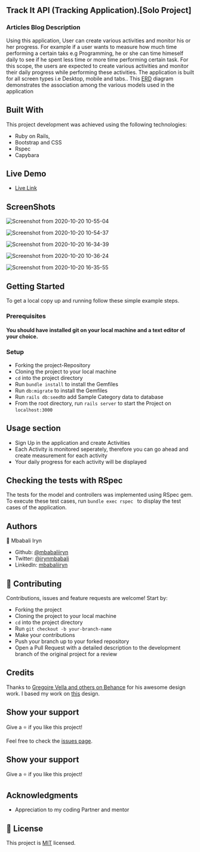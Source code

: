 ## Track It API (Tracking Application).[Solo Project]

### Articles Blog Description
Using this application, User can create various activities and monitor his or her progress. For example if a user wants to measure how much time performing a certain taks e.g Programming, he or she can time himeself daily to see if he spent less time or more time performing certain task. For this scope, the users are expected to create various activities and monitor their daily progress while performing these activities. The application is built for all screen types i.e Desktop, mobile and tabs.. This [ERD](https://app.lucidchart.com/lucidchart/8fac66af-9610-4e5c-ba66-508ce97db326/edit?beaconFlowId=398015E0B809B573&page=0_0#?folder_id=home&browser=icon) diagram demonstrates the association among the various models used in the application

## Built With
This project development was achieved using the following technologies:

- Ruby on Rails,
- Bootstrap and CSS
- Rspec
- Capybara

## Live Demo

- [Live Link](https://activity-tracker-app.netlify.app/)


## ScreenShots

![Screenshot from 2020-10-20 10-55-04](https://user-images.githubusercontent.com/44978186/96592907-97e94e80-12f1-11eb-9117-74a159145c23.png)


![Screenshot from 2020-10-20 10-54-37](https://user-images.githubusercontent.com/44978186/96593057-c404cf80-12f1-11eb-870c-ca87eb45cc35.png)


![Screenshot from 2020-10-20 16-34-39](https://user-images.githubusercontent.com/44978186/96593466-34135580-12f2-11eb-9e00-ff4027ccd754.png)


![Screenshot from 2020-10-20 10-36-24](https://user-images.githubusercontent.com/44978186/96593194-e26acb00-12f1-11eb-9cbc-77569068fd8f.png)

![Screenshot from 2020-10-20 16-35-55](https://user-images.githubusercontent.com/44978186/96593620-5e651300-12f2-11eb-824f-b3c3dcbb41b6.png)

## Getting Started

To get a local copy up and running follow these simple example steps.

### Prerequisites

#### You should have installed git on your local machine and a text editor of your choice.
### Setup

- Forking the project-Repository
- Cloning the project to your local machine
- `cd` into the project directory
- Run `bundle install` to install the Gemfiles
- Run `db:migrate` to install the Gemfiles
- Run `rails db:seed`to add Sample Category data to database
- From the root directory, run `rails server` to start the Project on `localhost:3000`

## Usage section

- Sign Up in the application and create Activities
- Each Activity is monitored seperately, therefore you can go ahead and create measurement for each activity
- Your daily progress for each activity will be displayed

## Checking the tests with RSpec
The tests for the model and controllers was implemented using RSpec gem. To execute these test cases, run `bundle exec rspec ` to display the test cases of the application. 



## Authors

👤 Mbabali Iryn

- Github: [@mbabaliiryn](https://github.com/mbabaliiryn)
- Twitter: [@irynmbabali](https://twitter.com/irynmbabali)
- Linkedln: [mbabaliiryn](https://www.linkedin.com/in/mbabaliiryn)




## 🤝 Contributing

Contributions, issues and feature requests are welcome! Start by:

- Forking the project
- Cloning the project to your local machine
- `cd` into the project directory
- Run `git checkout -b your-branch-name`
- Make your contributions
- Push your branch up to your forked repository
- Open a Pull Request with a detailed description to the development branch of the original project for a review

## Credits

Thanks to [Gregoire Vella and others on Behance](https://www.behance.net/gregoirevella) for his awesome design work. I based my work on  [this](https://www.behance.net/gallery/13271423/Bodytrackit-An-iOs-app-Branding-UX-and-UI) design.

## Show your support

Give a ⭐️ if you like this project!

Feel free to check the [issues page](issues/).

## Show your support

Give a ⭐️ if you like this project!

## Acknowledgments

- Appreciation to my coding Partner and mentor

## 📝 License

This project is [MIT](lic.url) licensed.

